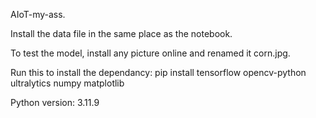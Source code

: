 AIoT-my-ass.

Install the data file in the same place as the notebook. 


To test the model, install any picture online and renamed it corn.jpg.


Run this to install the dependancy: pip install tensorflow opencv-python ultralytics numpy matplotlib


Python version: 3.11.9
